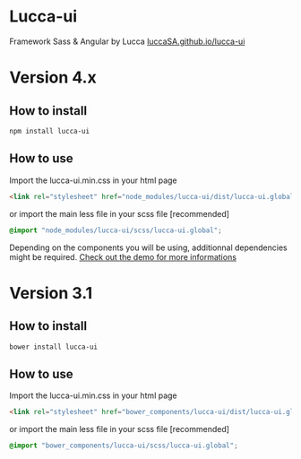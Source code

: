 # Lucca-ui
Framework Sass &amp; Angular by Lucca
[luccaSA.github.io/lucca-ui](http://luccaSA.github.io/lucca-ui)

# Version 4.x

## How to install
```
npm install lucca-ui
```

## How to use
Import the lucca-ui.min.css in your html page
```html
<link rel="stylesheet" href="node_modules/lucca-ui/dist/lucca-ui.global.min.css"/>
```
or import the main less file in your scss file [recommended]
```scss
@import "node_modules/lucca-ui/scss/lucca-ui.global";
```
Depending on the components you will be using, additionnal dependencies might be required. [Check out the demo for more informations](http://luccaSA.github.io/lucca-ui)
# Version 3.1

## How to install
```
bower install lucca-ui
```

## How to use
Import the lucca-ui.min.css in your html page
```html
<link rel="stylesheet" href="bower_components/lucca-ui/dist/lucca-ui.global.min.css"/>
```
or import the main less file in your scss file [recommended]
```scss
@import "bower_components/lucca-ui/scss/lucca-ui.global";
```
